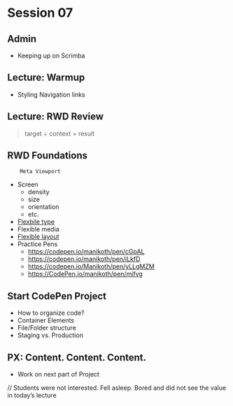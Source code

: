 # Session 07

## Admin
* Keeping up on Scrimba

## Lecture: Warmup
* Styling Navigation links

## Lecture: RWD Review

> target ÷ context = result

## RWD Foundations
```Asdf
	Meta Viewport
```
* Screen
	* density
	* size
	* orientation
	* etc.
* [Flexbile type][1]
* Flexible media
* [Flexible layout][2]
* Practice Pens
	* https://codepen.io/manikoth/pen/cGpAL
	* https://codepen.io/manikoth/pen/iLkfD
	* https://codepen.io/Manikoth/pen/yLLgMZM
	* https://CodePen.io/manikoth/pen/mifvg

## Start CodePen Project
* How to organize code? 
* Container Elements
* File/Folder structure
* Staging vs. Production

## PX: Content. Content. Content.
* Work on next part of Project

// Students were not interested. Fell asleep. Bored and did not see the value in today’s lecture

[1]:	https://codepen.io/manikoth/pen/iLkfD
[2]:	https://codepen.io/manikoth/pen/mifvg